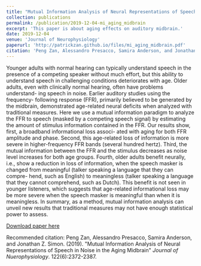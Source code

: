```yaml
---
title: "Mutual Information Analysis of Neural Representations of Speech in Noise in the Aging Midbrain"
collection: publications
permalink: /publication/2019-12-04-mi_aging_midbrain
excerpt: 'This paper is about aging effects on auditory midbrain.'
date: 2019-12-04
venue: 'Journal of Neurophysiology'
paperurl: 'http://patrickzan.github.io/files/mi_aging_midbrain.pdf'
citation: 'Peng Zan, Alessandro Presacco, Samira Anderson, and Jonathan Z. Simon. (2019). &quot;Mutual Information Analysis of Neural Representations of Speech in Noise in the Aging Midbrain.&quot; <i>Journal of Nuerophysiology</i>. 122(6):2372-2387.'
---
```

Younger adults with normal hearing can typically understand speech in the presence of a competing speaker without much effort, but this ability to understand speech in challenging conditions deteriorates with age. Older adults, even with clinically normal hearing, often have problems understand- ing speech in noise. Earlier auditory studies using the frequency- following response (FFR), primarily believed to be generated by the midbrain, demonstrated age-related neural deficits when analyzed with traditional measures. Here we use a mutual information paradigm to analyze the FFR to speech (masked by a competing speech signal) by estimating the amount of stimulus information contained in the FFR. Our results show, first, a broadband informational loss associ- ated with aging for both FFR amplitude and phase. Second, this age-related loss of information is more severe in higher-frequency FFR bands (several hundred hertz). Third, the mutual information between the FFR and the stimulus decreases as noise level increases for both age groups. Fourth, older adults benefit neurally, i.e., show a reduction in loss of information, when the speech masker is changed from meaningful (talker speaking a language that they can compre- hend, such as English) to meaningless (talker speaking a language that they cannot comprehend, such as Dutch). This benefit is not seen in younger listeners, which suggests that age-related informational loss may be more severe when the speech masker is meaningful than when it is meaningless. In summary, as a method, mutual information analysis can unveil new results that traditional measures may not have enough statistical power to assess.

[Download paper here](http://patrickzan.github.io/files/mi_aging_midbrain.pdf)

Recommended citation: Peng Zan, Alessandro Presacco, Samira Anderson, and Jonathan Z. Simon. (2019). "Mutual Information Analysis of Neural Representations of Speech in Noise in the Aging Midbrain" <i>Journal of Nuerophysiology</i>. 122(6):2372-2387.